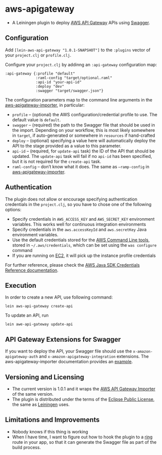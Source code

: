# aws-apigateway

- A Leiningen plugin to deploy [AWS API Gateway](https://aws.amazon.com/api-gateway/) APIs using [Swagger](http://swagger.io).

## Configuration

Add `[lein-aws-api-gateway "1.0.1-SNAPSHOT"]` to the `:plugins` vector of your
`project.clj` or `profile.clj`.

Configure your `project.clj` by addinng an `:api-gateway` configuration map:

```
:api-gateway {:profile "default"
              :raml-config "target/optional.raml"
              :api-id "your-api-id"
              :deploy "dev"
              :swagger "target/swagger.json"}
```

The configuration parameters map to the command line arguments in the [aws-apigateway-importer](https://github.com/awslabs/aws-apigateway-importer), in particular:

* `profile` – (optional) the AWS configuration/credential profile to use. The default value is `default`.
* `swagger` – (required) the path to the Swagger file that should be used in the import. Depending on your workflow, this is most likely somewhere in `target`, if auto-generated or somewhere in `resources` if hand-crafted
* `deploy` – (optional) specifying a value here will automatically deploy the API to the stage provided as a value to this parameter.
* `api-id` – (required, for `update-api` task) the ID of the API that should be updated. The `update-api` task will fail if no `api-id` has been specified, but it is not required for the `create-api` task.
* `raml-config` – don’t know what it does. The same as `—ramp-config` in [aws-apigateway-importer](https://github.com/awslabs/aws-apigateway-importer).

## Authentication

The plugin does not allow or encourage specifying authentication credentials in the `project.clj`, so you have to chose one of the following options:
* Specify credentials in `AWS_ACCESS_KEY` and `AWS_SECRET_KEY` environment variables. This works well for continuous integration environments
* Specify credentials in the `aws.accessKeyId` and `aws.secretKey` Java environment variables.
* Use the default credentials stored for the [AWS Command Line tools](https://aws.amazon.com/cli/), stored in `~/.aws/credentials`, which can be set using the `was configure` command
* If you are running on [EC2](https://aws.amazon.com/ec2/), it will pick up the instance profile credentials

For further reference, please check the [AWS Java SDK Credentials Reference documentation](http://docs.aws.amazon.com/AWSSdkDocsJava/latest/DeveloperGuide/credentials.html).

## Execution

In order to create a new API, use following command:

```
lein aws-api-gateway create-api
```

To update an API, run

```
lein awe-api-gateway update-api
```

## API Gateway Extensions for Swagger

If you want to deploy the API, your Swagger file should use the `x-amazon-apigateway-auth` and `x-amazon-apigateway-integration` extensions. The aws-apigateway-importer documentation provides an [example](https://github.com/awslabs/aws-apigateway-importer#api-gateway-extension-example).

## Versioning and Licensing

* The current version is 1.0.1 and it wraps the [AWS API Gateway Importer](https://github.com/awslabs/aws-apigateway-importer) of the same version.
* The plugin is distributed under the terms of the [Eclipse Public License](https://github.com/trieloff/lein-aws-apigateway/blob/master/LICENSE), the same as [Leiningen](http://leiningen.org) uses.

## Limitations and Improvements

* Nobody knows if this thing is working
* When I have time, I want to figure out how to hook the plugin to a [ring](https://github.com/ring-clojure) route in your app, so that it can generate the Swagger file as part of the build process.